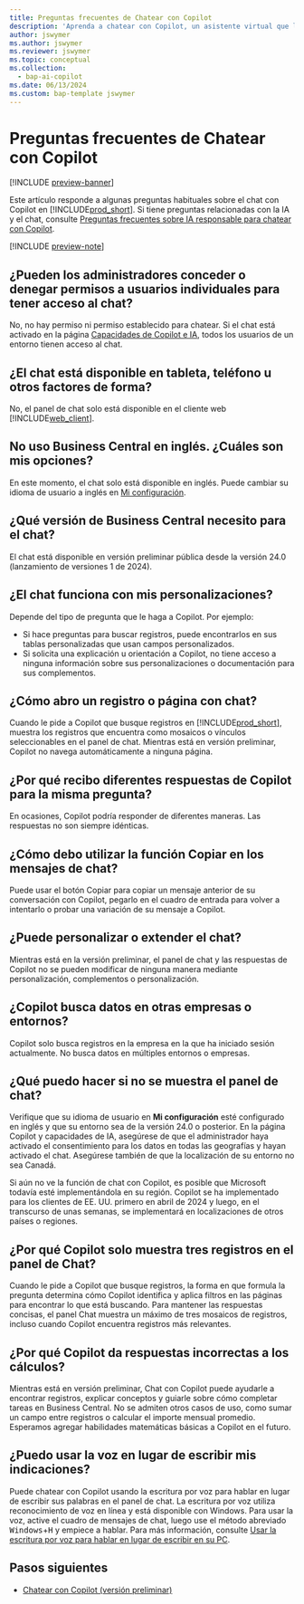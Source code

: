 ```yaml
---
title: Preguntas frecuentes de Chatear con Copilot
description: 'Aprenda a chatear con Copilot, un asistente virtual que le ayuda a usar Business Central. Encuentre respuestas a preguntas comunes sobre funciones, configuraciones y limitaciones del chat.'
author: jswymer
ms.author: jswymer
ms.reviewer: jswymer
ms.topic: conceptual
ms.collection:
  - bap-ai-copilot
ms.date: 06/13/2024
ms.custom: bap-template jswymer
---
```

# <a name="chat-with-copilot-faq"></a>Preguntas frecuentes de Chatear con Copilot

[!INCLUDE [preview-banner](~/../shared-content/shared/preview-includes/preview-banner.md)]

Este artículo responde a algunas preguntas habituales sobre el chat con Copilot en [!INCLUDE[prod_short](includes/prod_short.md)]. Si tiene preguntas relacionadas con la IA y el chat, consulte [Preguntas frecuentes sobre IA responsable para chatear con Copilot](faqs-chat-with-copilot.md).

[!INCLUDE [preview-note](~/../shared-content/shared/preview-includes/production-ready-preview-dynamics365.md)]

## <a name="can-admins-grant-or-deny-permission-to-individual-users-to-get-access-to-chat"></a>¿Pueden los administradores conceder o denegar permisos a usuarios individuales para tener acceso al chat?

No, no hay permiso ni permiso establecido para chatear. Si el chat está activado en la página [Capacidades de Copilot e IA](enable-ai.md), todos los usuarios de un entorno tienen acceso al chat.
 
## <a name="is-chat-available-on-tablet-phone-or-other-form-factors"></a>¿El chat está disponible en tableta, teléfono u otros factores de forma?

No, el panel de chat solo está disponible en el cliente web [!INCLUDE[web_client](includes/web_client.md)].

## <a name="i-dont-use-business-central-in-english-what-are-my-options"></a>No uso Business Central en inglés. ¿Cuáles son mis opciones?

En este momento, el chat solo está disponible en inglés. Puede cambiar su idioma de usuario a inglés en [Mi configuración](ui-change-basic-settings.md#language).

## <a name="what-version-of-business-central-do-i-need-for-chat"></a>¿Qué versión de Business Central necesito para el chat?

El chat está disponible en versión preliminar pública desde la versión 24.0 (lanzamiento de versiones 1 de 2024).

## <a name="does-chat-work-with-my-customizations"></a>¿El chat funciona con mis personalizaciones?

Depende del tipo de pregunta que le haga a Copilot. Por ejemplo:

- Si hace preguntas para buscar registros, puede encontrarlos en sus tablas personalizadas que usan campos personalizados.
- Si solicita una explicación u orientación a Copilot, no tiene acceso a ninguna información sobre sus personalizaciones o documentación para sus complementos.

## <a name="how-do-i-open-a-record-or-page-with-chat"></a>¿Cómo abro un registro o página con chat?

Cuando le pide a Copilot que busque registros en [!INCLUDE[prod_short](includes/prod_short.md)], muestra los registros que encuentra como mosaicos o vínculos seleccionables en el panel de chat. Mientras está en versión preliminar, Copilot no navega automáticamente a ninguna página.

## <a name="why-do-i-get-different-answers-from-copilot-for-the-same-question"></a>¿Por qué recibo diferentes respuestas de Copilot para la misma pregunta?

En ocasiones, Copilot podría responder de diferentes maneras. Las respuestas no son siempre idénticas.

## <a name="how-do-i-use-the-copy-function-on-chat-messages"></a>¿Cómo debo utilizar la función Copiar en los mensajes de chat?

Puede usar el botón Copiar para copiar un mensaje anterior de su conversación con Copilot, pegarlo en el cuadro de entrada para volver a intentarlo o probar una variación de su mensaje a Copilot.

## <a name="can-i-customize-or-extend-chat"></a>¿Puede personalizar o extender el chat?

Mientras está en la versión preliminar, el panel de chat y las respuestas de Copilot no se pueden modificar de ninguna manera mediante personalización, complementos o personalización.

## <a name="does-copilot-search-for-data-in-other-companies-or-environments"></a>¿Copilot busca datos en otras empresas o entornos?

Copilot solo busca registros en la empresa en la que ha iniciado sesión actualmente. No busca datos en múltiples entornos o empresas.

## <a name="what-can-i-do-if-the-chat-pane-doesnt-show"></a>¿Qué puedo hacer si no se muestra el panel de chat?

Verifique que su idioma de usuario en **Mi configuración** esté configurado en inglés y que su entorno sea de la versión 24.0 o posterior. En la página Copilot y capacidades de IA, asegúrese de que el administrador haya activado el consentimiento para los datos en todas las geografías y hayan activado el chat. Asegúrese también de que la localización de su entorno no sea Canadá.

Si aún no ve la función de chat con Copilot, es posible que Microsoft todavía esté implementándola en su región. Copilot se ha implementado para los clientes de EE. UU. primero en abril de 2024 y luego, en el transcurso de unas semanas, se implementará en localizaciones de otros países o regiones.

## <a name="why-does-copilot-only-show-three-records-in-the-chat-pane"></a>¿Por qué Copilot solo muestra tres registros en el panel de Chat?

Cuando le pide a Copilot que busque registros, la forma en que formula la pregunta determina cómo Copilot identifica y aplica filtros en las páginas para encontrar lo que está buscando. Para mantener las respuestas concisas, el panel Chat muestra un máximo de tres mosaicos de registros, incluso cuando Copilot encuentra registros más relevantes.

## <a name="why-does-copilot-give-incorrect-answers-to-calculations"></a>¿Por qué Copilot da respuestas incorrectas a los cálculos?

Mientras está en versión preliminar, Chat con Copilot puede ayudarle a encontrar registros, explicar conceptos y guiarle sobre cómo completar tareas en Business Central. No se admiten otros casos de uso, como sumar un campo entre registros o calcular el importe mensual promedio. Esperamos agregar habilidades matemáticas básicas a Copilot en el futuro.

## <a name="can-i-use-speech-instead-of-typing-my-prompts"></a>¿Puedo usar la voz en lugar de escribir mis indicaciones?

Puede chatear con Copilot usando la escritura por voz para hablar en lugar de escribir sus palabras en el panel de chat. La escritura por voz utiliza reconocimiento de voz en línea y está disponible con Windows. Para usar la voz, active el cuadro de mensajes de chat, luego use el método abreviado <kbd>Windows</kbd>+<kbd>H</kbd> y empiece a hablar. Para más información, consulte [Usar la escritura por voz para hablar en lugar de escribir en su PC](https://support.microsoft.com/windows/use-voice-typing-to-talk-instead-of-type-on-your-pc-fec94565-c4bd-329d-e59a-af033fa5689f).

## <a name="next-steps"></a>Pasos siguientes

- [Chatear con Copilot (versión preliminar)](chat-with-copilot.md)
